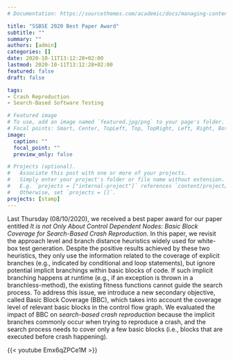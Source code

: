 ```yaml
---
# Documentation: https://sourcethemes.com/academic/docs/managing-content/

title: "SSBSE 2020 Best Paper Award"
subtitle: ""
summary: ""
authors: [admin]
categories: []
date: 2020-10-11T13:12:28+02:00
lastmod: 2020-10-11T13:12:28+02:00
featured: false
draft: false

tags:
- Crash Reproduction
- Search-Based Software Testing

# Featured image
# To use, add an image named `featured.jpg/png` to your page's folder.
# Focal points: Smart, Center, TopLeft, Top, TopRight, Left, Right, BottomLeft, Bottom, BottomRight.
image:
  caption: ""
  focal_point: ""
  preview_only: false

# Projects (optional).
#   Associate this post with one or more of your projects.
#   Simply enter your project's folder or file name without extension.
#   E.g. `projects = ["internal-project"]` references `content/project/deep-learning/index.md`.
#   Otherwise, set `projects = []`.
projects: [stamp]
---
```


Last Thursday (08/10/2020), we received a best paper award for our paper entitled *It is not Only About Control Dependent Nodes: Basic Block Coverage for Search-Based Crash Reproduction*. In this paper, we revisit the approach level and branch distance heuristics widely used for white-box test generation. Despite the positive results achieved by these two heuristics, they only use the information related to the coverage of explicit branches (e.g., indicated by conditional and loop statements), but ignore potential implicit branchings within basic blocks of code. If such implicit branching happens at runtime (e.g., if an exception is thrown in a branchless-method), the existing fitness functions cannot guide the search process. To address this issue, we introduce a new secondary objective, called Basic Block Coverage (BBC), which takes into account the coverage level of relevant basic blocks in the control flow graph. We evaluated the impact of BBC on *search-based crash reproduction* because the implicit branches commonly occur when trying to reproduce a crash, and the search process needs to cover only a few basic blocks (i.e., blocks that are executed before crash happening).

{{< youtube Emx6qZPCe1M >}}
